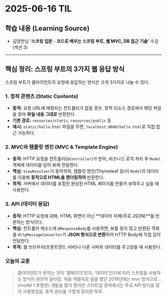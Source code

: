# 2025-06-16 TIL

## 학습 내용 (Learning Source)

-   김영한님 **'스프링 입문 - 코드로 배우는 스프링 부트, 웹 MVC, DB 접근 기술'** 수강 (섹션 3)

---

## 핵심 정리: 스프링 부트의 3가지 웹 응답 방식

스프링 부트가 클라이언트의 요청에 응답하는 방식은 크게 3가지로 나눌 수 있다. 
### 1. 정적 콘텐츠 (Static Contents)

-   **동작:** 요청 URL에 매핑되는 컨트롤러가 없을 경우, 정적 리소스 경로에서 해당 파일을 찾아 **파일 내용 그대로** 반환한다.
-   **기본 경로:** `resources/static`, `resources/public` 등
-   **예시:** `static/hello.html` 파일을 두면, `localhost:8080/hello.html`로 직접 접근 가능하다.

### 2. MVC와 템플릿 엔진 (MVC & Template Engine)

-   **동작:** HTTP 요청을 컨트롤러(`@Controller`)가 받아, 비즈니스 로직 처리 후 `Model` 객체에 데이터를 담아 뷰에 전달한다.
-   **핵심:** `ViewResolver`가 동작하여, 템플릿 엔진(Thymeleaf 등)이 `Model`의 데이터를 이용해 **동적으로 HTML을 렌더링하여** 반환한다.
-   **목적:** 서버에서 데이터를 포함한 완성된 HTML 페이지를 만들어 보여주고 싶을 때 사용한다.

### 3. API (데이터 응답)

-   **동작:** HTTP 요청에 대해, HTML 화면이 아닌 **데이터 자체(주로 JSON)**를 반환하는 방식이다.
-   **핵심:** 컨트롤러 메소드에 `@ResponseBody`를 사용하면, 뷰를 찾지 않고 반환된 객체를 `HttpMessageConverter`가 **JSON 형식으로 변환**하여 HTTP Body에 직접 담아 전달한다.
-   **목적:** 웹 브라우저(프론트엔드 서버)나 다른 서버와 데이터를 주고받을 때 사용한다.

### 오늘의 교훈

> 클라이언트가 원하는 것이 '웹페이지'인지, '데이터'인지에 따라 스프링을 사용하는 방식이 완전히 달라짐. 처음 개발자로 일을 했던 2019년에는 mvc 방식으로...(model 1 포함한) 개발을 많이 했지만
  스타트업 경력에서는 주로 API 방식을 많이 사용했었음. 동작 원리를 가볍게 정리한 하루.